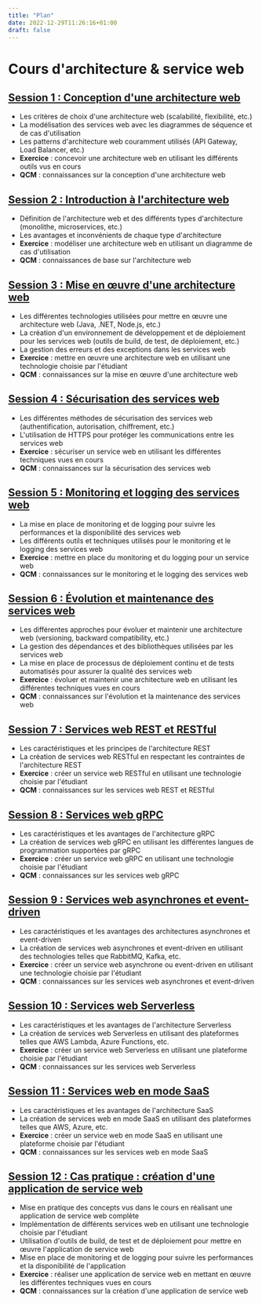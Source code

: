 ```yaml
---
title: "Plan"
date: 2022-12-29T11:26:16+01:00
draft: false
---
```


# Cours d'architecture & service web

## [Session 1 : Conception d'une architecture web](../lesson1)
- Les critères de choix d'une architecture web (scalabilité, flexibilité, etc.)
- La modélisation des services web avec les diagrammes de séquence et de cas d'utilisation
- Les patterns d'architecture web couramment utilisés (API Gateway, Load Balancer, etc.)
- **Exercice** : concevoir une architecture web en utilisant les différents outils vus en cours
- **QCM** : connaissances sur la conception d'une architecture web

## [Session 2 : Introduction à l'architecture web](../lesson2)
- Définition de l'architecture web et des différents types d'architecture (monolithe, microservices, etc.)
- Les avantages et inconvénients de chaque type d'architecture
- **Exercice** : modéliser une architecture web en utilisant un diagramme de cas d'utilisation
- **QCM** : connaissances de base sur l'architecture web

## [Session 3 : Mise en œuvre d'une architecture web](../lesson3)
- Les différentes technologies utilisées pour mettre en œuvre une architecture web (Java, .NET, Node.js, etc.)
- La création d'un environnement de développement et de déploiement pour les services web (outils de build, de test, de déploiement, etc.)
- La gestion des erreurs et des exceptions dans les services web
- **Exercice** : mettre en œuvre une architecture web en utilisant une technologie choisie par l'étudiant
- **QCM** : connaissances sur la mise en œuvre d'une architecture web

## [Session 4 : Sécurisation des services web](../lesson4)
- Les différentes méthodes de sécurisation des services web (authentification, autorisation, chiffrement, etc.)
- L'utilisation de HTTPS pour protéger les communications entre les services web
- **Exercice** : sécuriser un service web en utilisant les différentes techniques vues en cours
- **QCM** : connaissances sur la sécurisation des services web

## [Session 5 : Monitoring et logging des services web](../lesson5)
- La mise en place de monitoring et de logging pour suivre les performances et la disponibilité des services web
- Les différents outils et techniques utilisés pour le monitoring et le logging des services web
- **Exercice** : mettre en place du monitoring et du logging pour un service web
- **QCM** : connaissances sur le monitoring et le logging des services web

## [Session 6 : Évolution et maintenance des services web](../lesson6)
- Les différentes approches pour évoluer et maintenir une architecture web (versioning, backward compatibility, etc.)
- La gestion des dépendances et des bibliothèques utilisées par les services web
- La mise en place de processus de déploiement continu et de tests automatisés pour assurer la qualité des services web
- **Exercice** : évoluer et maintenir une architecture web en utilisant les différentes techniques vues en cours
- **QCM** : connaissances sur l'évolution et la maintenance des services web

## [Session 7 : Services web REST et RESTful](../lesson7)
- Les caractéristiques et les principes de l'architecture REST
- La création de services web RESTful en respectant les contraintes de l'architecture REST
- **Exercice** : créer un service web RESTful en utilisant une technologie choisie par l'étudiant
- **QCM** : connaissances sur les services web REST et RESTful

## [Session 8 : Services web gRPC](../lesson8)
- Les caractéristiques et les avantages de l'architecture gRPC
- La création de services web gRPC en utilisant les différentes langues de programmation supportées par gRPC
- **Exercice** : créer un service web gRPC en utilisant une technologie choisie par l'étudiant
- **QCM** : connaissances sur les services web gRPC

## [Session 9 : Services web asynchrones et event-driven](../lesson9)
- Les caractéristiques et les avantages des architectures asynchrones et event-driven
- La création de services web asynchrones et event-driven en utilisant des technologies telles que RabbitMQ, Kafka, etc.
- **Exercice** : créer un service web asynchrone ou event-driven en utilisant une technologie choisie par l'étudiant
- **QCM** : connaissances sur les services web asynchrones et event-driven

## [Session 10 : Services web Serverless](../lesson10)
- Les caractéristiques et les avantages de l'architecture Serverless
- La création de services web Serverless en utilisant des plateformes telles que AWS Lambda, Azure Functions, etc.
- **Exercice** : créer un service web Serverless en utilisant une plateforme choisie par l'étudiant
- **QCM** : connaissances sur les services web Serverless

## [Session 11 : Services web en mode SaaS](../lesson11)
- Les caractéristiques et les avantages de l'architecture SaaS
- La création de services web en mode SaaS en utilisant des plateformes telles que AWS, Azure, etc.
- **Exercice** : créer un service web en mode SaaS en utilisant une plateforme choisie par l'étudiant
- **QCM** : connaissances sur les services web en mode SaaS

## [Session 12 : Cas pratique : création d'une application de service web](../lesson12)
- Mise en pratique des concepts vus dans le cours en réalisant une application de service web complète
- Implémentation de différents services web en utilisant une technologie choisie par l'étudiant
- Utilisation d'outils de build, de test et de déploiement pour mettre en œuvre l'application de service web
- Mise en place de monitoring et de logging pour suivre les performances et la disponibilité de l'application
- **Exercice** : réaliser une application de service web en mettant en œuvre les différentes techniques vues en cours
- **QCM** : connaissances sur la création d'une application de service web